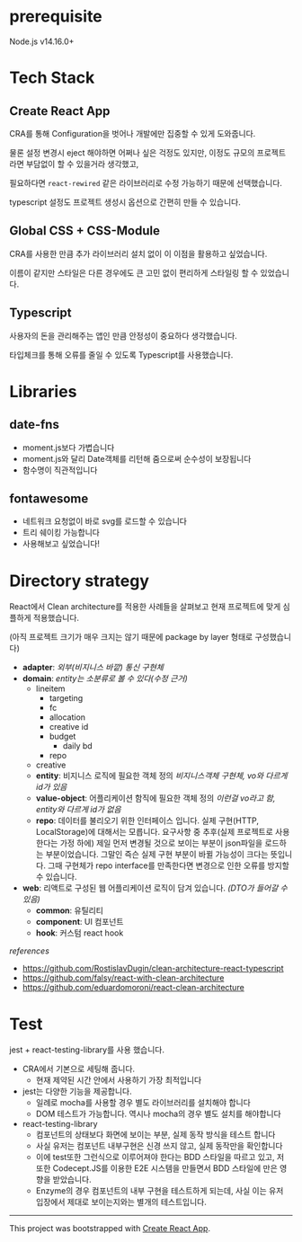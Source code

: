 # prerequisite

Node.js v14.16.0+

# Tech Stack

## Create React App

CRA를 통해 Configuration을 벗어나 개발에만 집중할 수 있게 도와줍니다.

물론 설정 변경시 eject 해야하면 어쩌나 싶은 걱정도 있지만, 이정도 규모의 프로젝트라면 부담없이 할 수 있을거라 생각했고,

필요하다면  `react-rewired` 같은 라이브러리로 수정 가능하기 때문에 선택했습니다.

typescript 설정도 프로젝트 생성시 옵션으로 간편히 만들 수 있습니다.

## Global CSS + CSS-Module

CRA를 사용한 만큼 추가 라이브러리 설치 없이 이 이점을 활용하고 싶었습니다.

이름이 같지만 스타일은 다른 경우에도 큰 고민 없이 편리하게 스타일링 할 수 있었습니다.

## Typescript

사용자의 돈을 관리해주는 앱인 만큼 안정성이 중요하다 생각했습니다.

타입체크를 통해 오류를 줄일 수 있도록 Typescript를 사용했습니다.

# Libraries

## date-fns

* moment.js보다 가볍습니다
* moment.js와 달리 Date객체를 리턴해 줌으로써 순수성이 보장됩니다
* 함수명이 직관적입니다

## fontawesome

* 네트워크 요청없이 바로 svg를 로드할 수 있습니다
* 트리 쉐이킹 가능합니다
* 사용해보고 싶었습니다!

# Directory strategy

React에서 Clean architecture를 적용한 사례들을 살펴보고 현재 프로젝트에 맞게 심플하게 적용했습니다.

(아직 프로젝트 크기가 매우 크지는 않기 때문에 package by layer 형태로 구성했습니다)

- **adapter**: _외부(비지니스 바깥) 통신 구현체_
- **domain**:  _entity는 소분류로 볼 수 있다(수정 근거)_
    - lineitem
      - targeting
      - fc
      - allocation
      - creative id
      - budget
        - daily bd
      - repo
    - creative
    - **entity**: 비지니스 로직에 필요한 객체 정의 _비지니스객체 구현체, vo와 다르게 id가 있음_
    - **value-object**: 어플리케이션 함직에 필요한 객체 정의 _이런걸 vo라고 함, entity와 다르게 id가 없음_
    - **repo**: 데이터를 불리오기 위한 인터페이스 입니다. 실제 구현(HTTP, LocalStorage)에 대해서는 모릅니다. 요구사항 중 추후(실제 프로젝트로 사용한다는 가정 하에) 제일 먼저 변경될 것으로 보이는 부분이 json파일을 로드하는 부분이었습니다. 그말인 즉슨 실제 구현 부분이 바뀔 가능성이 크다는 뜻입니다. 그때 구현체가 repo interface를 만족한다면 변경으로 인한 오류를 방지할 수 있습니다.
- **web**: 리액트로 구성된 웹 어플리케이션 로직이 담겨 있습니다. _(DTO가 들어갈 수 있음)_
    - **common**: 유틸리티
    - **component**: UI 컴포넌트
    - **hook**: 커스텀 react hook

_references_
- https://github.com/RostislavDugin/clean-architecture-react-typescript
- https://github.com/falsy/react-with-clean-architecture
- https://github.com/eduardomoroni/react-clean-architecture

# Test

jest + react-testing-library를 사용 했습니다.

- CRA에서 기본으로 세팅해 줍니다.
  - 현재 제약된 시간 안에서 사용하기 가장 최적입니다
- jest는 다양한 기능을 제공합니다. 
  - 일례로 mocha를 사용할 경우 별도 라이브러리를 설치해야 합니다
  - DOM 테스트가 가능합니다. 역시나 mocha의 경우 별도 설치를 해야합니다
- react-testing-library
  - 컴포넌트의 상태보다 화면에 보이는 부분, 실제 동작 방식을 테스트 합니다
  - 사실 유저는 컴포넌트 내부구현은 신경 쓰지 않고, 실제 동작만을 확인합니다
  - 이에 test또한 그런식으로 이루어져야 한다는 BDD 스타일을 따르고 있고, 저 또한 Codecept.JS를 이용한 E2E 시스템을 만들면서 BDD 스타일에 만은 영향을 받았습니다.
  - Enzyme의 경우 컴포넌트의 내부 구현을 테스트하게 되는데, 사실 이는 유저 입장에서 제대로 보이는지와는 별개의 테스트입니다.


---

This project was bootstrapped with [Create React App](https://github.com/facebook/create-react-app).